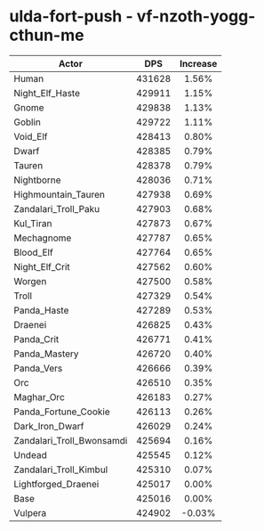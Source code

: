 # ulda-fort-push - vf-nzoth-yogg-cthun-me
| Actor | DPS | Increase |
|---|:---:|:---:|
|Human|431628|1.56%|
|Night_Elf_Haste|429911|1.15%|
|Gnome|429838|1.13%|
|Goblin|429722|1.11%|
|Void_Elf|428413|0.80%|
|Dwarf|428385|0.79%|
|Tauren|428378|0.79%|
|Nightborne|428036|0.71%|
|Highmountain_Tauren|427938|0.69%|
|Zandalari_Troll_Paku|427903|0.68%|
|Kul_Tiran|427873|0.67%|
|Mechagnome|427787|0.65%|
|Blood_Elf|427764|0.65%|
|Night_Elf_Crit|427562|0.60%|
|Worgen|427500|0.58%|
|Troll|427329|0.54%|
|Panda_Haste|427289|0.53%|
|Draenei|426825|0.43%|
|Panda_Crit|426771|0.41%|
|Panda_Mastery|426720|0.40%|
|Panda_Vers|426666|0.39%|
|Orc|426510|0.35%|
|Maghar_Orc|426183|0.27%|
|Panda_Fortune_Cookie|426113|0.26%|
|Dark_Iron_Dwarf|426029|0.24%|
|Zandalari_Troll_Bwonsamdi|425694|0.16%|
|Undead|425545|0.12%|
|Zandalari_Troll_Kimbul|425310|0.07%|
|Lightforged_Draenei|425017|0.00%|
|Base|425016|0.00%|
|Vulpera|424902|-0.03%|
